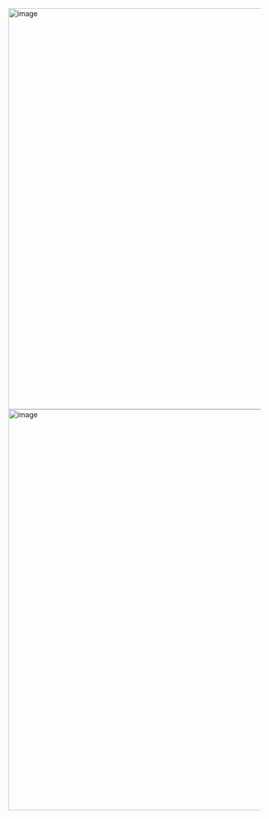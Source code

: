 <img width="800" alt="image" src="https://github.com/MMadejsza/Architecture_and_Design-_--_Coursework/assets/71176618/0dd9ce17-9e57-47f2-a450-0cbc403bcb83">


<img width="800" alt="image" src= "https://github.com/MMadejsza/Architecture_and_Design-_--_Coursework/assets/159127703/9d994bd7-c560-46a7-bc23-1491360fde16">
